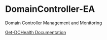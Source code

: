 # DomainController-EA
Domain Controller Management and Monitoring

<a href="./Get-DCHealth">Get-DCHealth Documentation</a>
